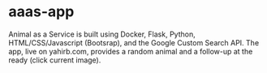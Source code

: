 # aaas-app
Animal as a Service is built using Docker, Flask, Python, HTML/CSS/Javascript (Bootsrap), and the Google Custom Search API. The app, live on yahirb.com, provides a random animal and a follow-up at the ready (click current image).

